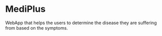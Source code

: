 # MediPlus
WebApp that helps the users to determine the disease they are suffering from based on the symptoms. 
